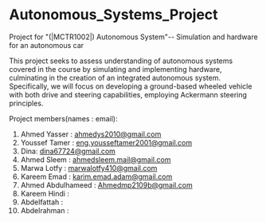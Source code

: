 # Autonomous_Systems_Project
Project for "(|MCTR1002|) Autonomous System"-- Simulation and hardware for an autonomous car 
  
This project seeks to assess understanding of autonomous systems covered in the course by simulating and implementing hardware, culminating in the creation of an integrated autonomous system. Specifically, we will focus on developing a ground-based wheeled vehicle with both drive and steering capabilities, employing Ackermann steering principles.  

Project members(names : email):    
1) Ahmed Yasser : ahmedys2010@gmail.com  
2) Youssef Tamer : eng.yousseftamer2001@gmail.com  
3) Dina: dina67724@gmail.com  
4) Ahmed Sleem : ahmedsleem.mail@gmail.com  
5) Marwa Lotfy : marwalotfy410@gmail.com  
6) Kareem Emad : karim.emad.adam@gmail.com  
7) Ahmed Abdulhameed : Ahmedmp2109b@gmail.com
8) Kareem Hindi :  
9) Abdelfattah :
10) Abdelrahman : 
